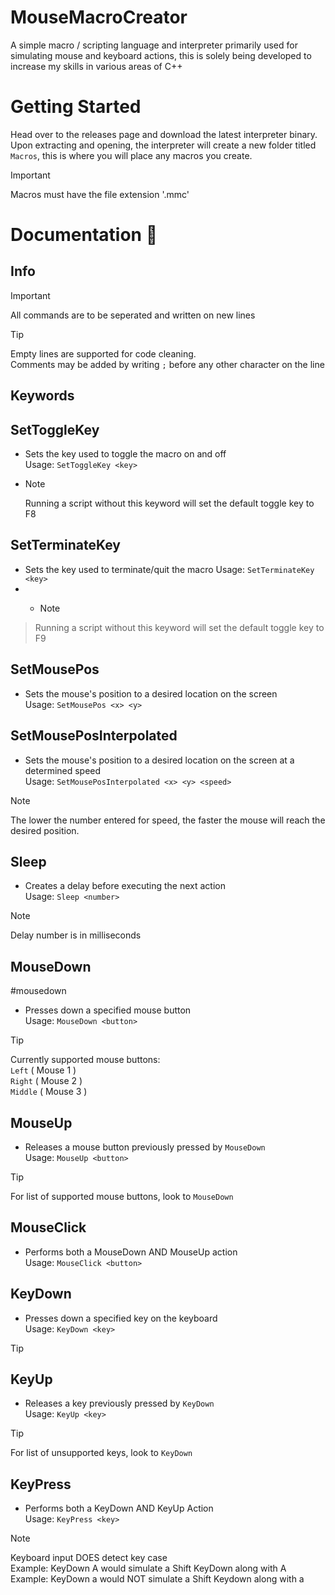 # MouseMacroCreator
A simple macro / scripting language and interpreter primarily used for simulating mouse and keyboard actions, this is solely being developed to increase my skills in various areas of C++

# Getting Started
Head over to the releases page and download the latest interpreter binary.  
Upon extracting and opening, the interpreter will create a new folder titled `Macros`, this is where you will place any macros you create.  

> [!IMPORTANT]
> Macros must have the file extension '.mmc'  

# Documentation 📖

## Info

> [!IMPORTANT]
> All commands are to be seperated and written on new lines

> [!TIP]
> Empty lines are supported for code cleaning.  
> Comments may be added by writing `;` before any other character on the line  

## Keywords

## SetToggleKey
- Sets the key used to toggle the macro on and off  
Usage: `SetToggleKey <key>`
- > [!NOTE]
  > Running a script without this keyword will set the default toggle key to F8  

## SetTerminateKey
- Sets the key used to terminate/quit the macro 
Usage: `SetTerminateKey <key>`
- - > [!NOTE]
> Running a script without this keyword will set the default toggle key to F9  


## SetMousePos
- Sets the mouse's position to a desired location on the screen  
Usage: `SetMousePos <x> <y>`

## SetMousePosInterpolated
- Sets the mouse's position to a desired location on the screen at a determined speed  
Usage: `SetMousePosInterpolated <x> <y> <speed>`  
> [!NOTE]
> The lower the number entered for speed, the faster the mouse will reach the desired position.  

## Sleep
- Creates a delay before executing the next action  
Usage: `Sleep <number>`
> [!NOTE]
> Delay number is in milliseconds


## MouseDown
#mousedown
- Presses down a specified mouse button  
Usage: `MouseDown <button>`
> [!TIP]
> Currently supported mouse buttons:  
> `Left` ( Mouse 1 )  
> `Right` ( Mouse 2 )  
> `Middle` ( Mouse 3 )

## MouseUp
- Releases a mouse button previously pressed by `MouseDown`  
Usage: `MouseUp <button>`  
> [!TIP]
> For list of supported mouse buttons, look to `MouseDown`

## MouseClick
- Performs both a MouseDown AND MouseUp action  
Usage: `MouseClick <button>`

## KeyDown
- Presses down a specified key on the keyboard  
Usage: `KeyDown <key>`  
> [!TIP]

## KeyUp
- Releases a key previously pressed by `KeyDown`  
Usage: `KeyUp <key>`  
> [!TIP]
> For list of unsupported keys, look to `KeyDown`  

## KeyPress
- Performs both a KeyDown AND KeyUp Action  
Usage: `KeyPress <key>`
> [!NOTE]
> Keyboard input DOES detect key case  
> Example: KeyDown A would simulate a Shift KeyDown along with A  
> Example: KeyDown a would NOT simulate a Shift Keydown along with a  
